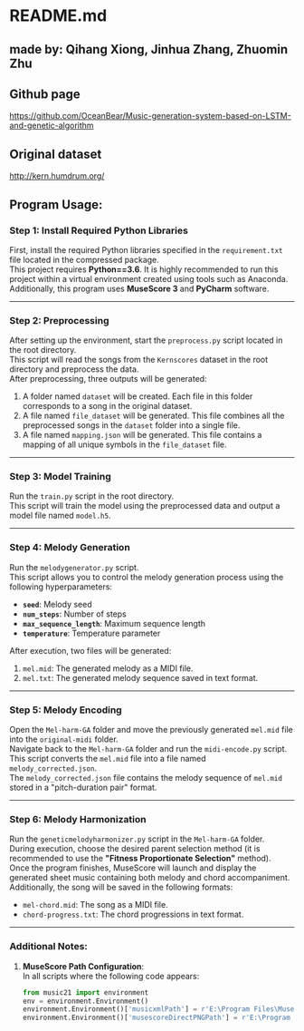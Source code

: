 # README.md 
## made by: Qihang Xiong, Jinhua Zhang, Zhuomin Zhu
## Github page
https://github.com/OceanBear/Music-generation-system-based-on-LSTM-and-genetic-algorithm
## Original dataset
http://kern.humdrum.org/

## Program Usage:

### Step 1: Install Required Python Libraries
First, install the required Python libraries specified in the `requirement.txt` file located in the compressed package.  
This project requires **Python==3.6**. It is highly recommended to run this project within a virtual environment created using tools such as Anaconda.  
Additionally, this program uses **MuseScore 3** and **PyCharm** software.

---

### Step 2: Preprocessing
After setting up the environment, start the `preprocess.py` script located in the root directory.  
This script will read the songs from the `Kernscores` dataset in the root directory and preprocess the data.  
After preprocessing, three outputs will be generated:
1. A folder named `dataset` will be created. Each file in this folder corresponds to a song in the original dataset.
2. A file named `file_dataset` will be generated. This file combines all the preprocessed songs in the `dataset` folder into a single file.
3. A file named `mapping.json` will be generated. This file contains a mapping of all unique symbols in the `file_dataset` file.

---

### Step 3: Model Training
Run the `train.py` script in the root directory.  
This script will train the model using the preprocessed data and output a model file named `model.h5`.

---

### Step 4: Melody Generation
Run the `melodygenerator.py` script.  
This script allows you to control the melody generation process using the following hyperparameters:
- **`seed`**: Melody seed
- **`num_steps`**: Number of steps
- **`max_sequence_length`**: Maximum sequence length
- **`temperature`**: Temperature parameter

After execution, two files will be generated:
1. `mel.mid`: The generated melody as a MIDI file.
2. `mel.txt`: The generated melody sequence saved in text format.

---

### Step 5: Melody Encoding
Open the `Mel-harm-GA` folder and move the previously generated `mel.mid` file into the `original-midi` folder.  
Navigate back to the `Mel-harm-GA` folder and run the `midi-encode.py` script.  
This script converts the `mel.mid` file into a file named `melody_corrected.json`.  
The `melody_corrected.json` file contains the melody sequence of `mel.mid` stored in a "pitch-duration pair" format.

---

### Step 6: Melody Harmonization
Run the `geneticmelodyharmonizer.py` script in the `Mel-harm-GA` folder.  
During execution, choose the desired parent selection method (it is recommended to use the **"Fitness Proportionate Selection"** method).  
Once the program finishes, MuseScore will launch and display the generated sheet music containing both melody and chord accompaniment.  
Additionally, the song will be saved in the following formats:
- `mel-chord.mid`: The song as a MIDI file.
- `chord-progress.txt`: The chord progressions in text format.

---

### Additional Notes:
1. **MuseScore Path Configuration**:  
   In all scripts where the following code appears:
   ```python
   from music21 import environment
   env = environment.Environment()
   environment.Environment()['musicxmlPath'] = r'E:\Program Files\MuseScore 3\bin\MuseScore3.exe'  # Set path for music rendering
   environment.Environment()['musescoreDirectPNGPath'] = r'E:\Program Files\MuseScore 3\bin\MuseScore3.exe'  # Set path for graphic rendering
